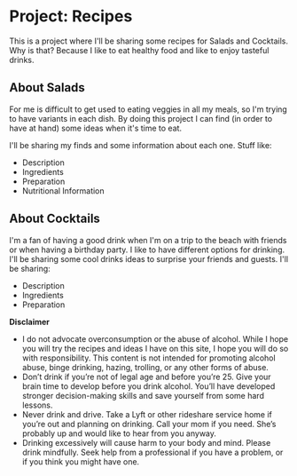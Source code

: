 # Project: Recipes
This is a project where I'll be sharing some recipes for Salads and Cocktails. Why is that? Because I like to eat healthy food and like to enjoy tasteful drinks.

## About Salads
For me is difficult to get used to eating veggies in all my meals, so I'm trying to have variants in each dish. By doing this project I can find (in order to have at hand) some ideas when it's time to eat.

I'll be sharing my finds and some information about each one. Stuff like:
* Description
* Ingredients
* Preparation
* Nutritional Information

## About Cocktails
I'm a fan of having a good drink when I'm on a trip to the beach with friends or when having a birthday party. I like to have different options for drinking. I'll be sharing some cool drinks ideas to surprise your friends and guests. I'll be sharing:
* Description
* Ingredients
* Preparation

**Disclaimer**
* I do not advocate overconsumption or the abuse of alcohol. While I hope you will try the recipes and ideas I have on this site, I hope you will do so with responsibility. This content is not intended for promoting alcohol abuse, binge drinking, hazing, trolling, or any other forms of abuse.
* Don’t drink if you’re not of legal age and before you’re 25. Give your brain time to develop before you drink alcohol. You’ll have developed stronger decision-making skills and save yourself from some hard lessons.
* Never drink and drive. Take a Lyft or other rideshare service home if you’re out and planning on drinking. Call your mom if you need. She’s probably up and would like to hear from you anyway.
* Drinking excessively will cause harm to your body and mind. Please drink mindfully. Seek help from a professional if you have a problem, or if you think you might have one.